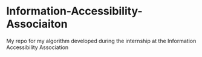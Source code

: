 # Information-Accessibility-Associaiton
My repo for my algorithm developed during the internship at the Information Accessibility Association
